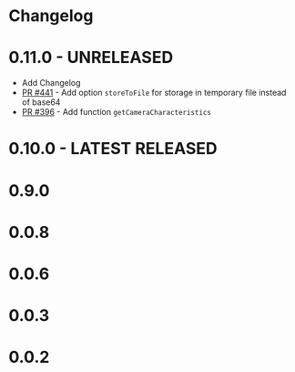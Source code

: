 # Changelog

# 0.11.0 - UNRELEASED
  - Add Changelog
  - [PR #441](https://github.com/cordova-plugin-camera-preview/cordova-plugin-camera-preview/pull/441) - Add option `storeToFile` for storage in temporary file instead of base64
  - [PR #396](https://github.com/cordova-plugin-camera-preview/cordova-plugin-camera-preview/pull/396) - Add function `getCameraCharacteristics`

# 0.10.0 - LATEST RELEASED

# 0.9.0

# 0.0.8

# 0.0.6

# 0.0.3

# 0.0.2
